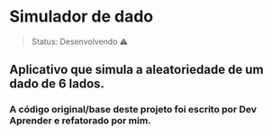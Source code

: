 <h1>Simulador de dado</h1>
 
 > Status: Desenvolvendo ⚠️

## Aplicativo que simula a aleatoriedade de um dado de 6 lados.

### A código original/base deste projeto foi escrito por <a style="text-decoration: none;" href="https://youtu.be/7U3-pJZkN-o"> Dev Aprender</a> e refatorado por mim.
